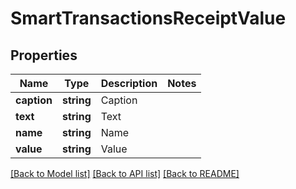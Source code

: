 # SmartTransactionsReceiptValue

## Properties
Name | Type | Description | Notes
------------ | ------------- | ------------- | -------------
**caption** | **string** | Caption | 
**text** | **string** | Text | 
**name** | **string** | Name | 
**value** | **string** | Value | 

[[Back to Model list]](../README.md#documentation-for-models) [[Back to API list]](../README.md#documentation-for-api-endpoints) [[Back to README]](../../README.md)


